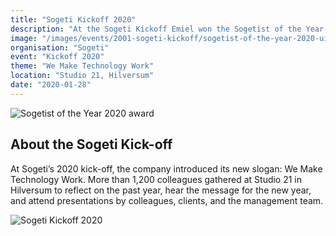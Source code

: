 ```yaml
---
title: "Sogeti Kickoff 2020"
description: "At the Sogeti Kickoff Emiel won the Sogetist of the Year 2020 award"
image: "/images/events/2001-sogeti-kickoff/sogetist-of-the-year-2020-uitreiking.jpg"
organisation: "Sogeti"
event: "Kickoff 2020"
theme: "We Make Technology Work"
location: "Studio 21, Hilversum"
date: "2020-01-28"
---
```


![Sogetist of the Year 2020 award](/images/events/2001-sogeti-kickoff/sogetist-of-the-year-2020-uitreiking-publiek.jpg)

## About the Sogeti Kick-off

At Sogeti’s 2020 kick-off, the company introduced its new slogan: We Make Technology Work. More than 1,200 colleagues gathered at Studio 21 in Hilversum to reflect on the past year, hear the message for the new year, and attend presentations by colleagues, clients, and the management team.

![Sogeti Kickoff 2020](/images/events/2001-sogeti-kickoff/sogeti-kickoff-2020.jpg)
